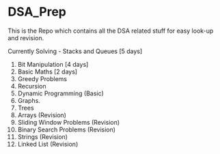 # DSA_Prep
This is the Repo which contains all the DSA related stuff for easy look-up and revision.

Currently Solving - Stacks and Queues [5 days]

1. Bit Manipulation [4 days]
2. Basic Maths [2 days]
3. Greedy Problems
4. Recursion
5. Dynamic Programming (Basic)
6. Graphs.
7. Trees
8. Arrays (Revision)
9. Sliding Window Problems (Revision)
10. Binary Search Problems (Revision)
11. Strings (Revision)
12. Linked List (Revision)
